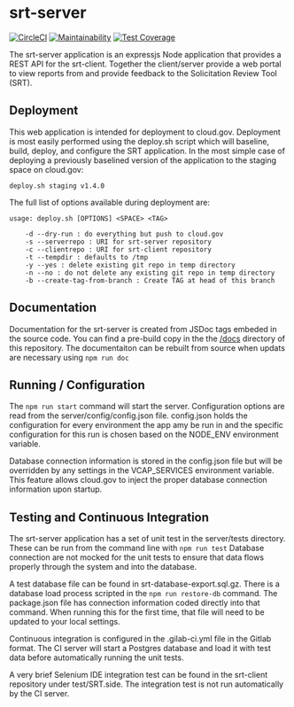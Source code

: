 # srt-server

[![CircleCI](https://circleci.com/gh/albertcrowley/srt-api.svg?style=svg)](https://circleci.com/gh/albertcrowley/srt-api)
[![Maintainability](https://api.codeclimate.com/v1/badges/69b675319203911584f6/maintainability)](https://codeclimate.com/github/albertcrowley/srt-api/maintainability)
[![Test Coverage](https://api.codeclimate.com/v1/badges/69b675319203911584f6/test_coverage)](https://codeclimate.com/github/albertcrowley/srt-api/test_coverage)

The srt-server application is an expressjs Node application that provides a 
REST API for the srt-client. Together the client/server provide a web portal
to view reports from and provide feedback to the Solicitation Review Tool (SRT).

## Deployment
This web application is intended for deployment to cloud.gov. Deployment is 
most easily performed using the deploy.sh script which will baseline, build, 
deploy, and configure the SRT application. In the most simple case of deploying 
a previously baselined version of the application to the staging space on 
cloud.gov:

    deploy.sh staging v1.4.0
    
The full list of options available during deployment are:

    usage: deploy.sh [OPTIONS] <SPACE> <TAG>

        -d --dry-run : do everything but push to cloud.gov
        -s --serverrepo : URI for srt-server repository
        -c --clientrepo : URI for srt-client repository
        -t --tempdir : defaults to /tmp
        -y --yes : delete existing git repo in temp directory
        -n --no : do not delete any existing git repo in temp directory
        -b --create-tag-from-branch : Create TAG at head of this branch
        
        
## Documentation
Documentation for the srt-server is created from JSDoc tags embeded in the
source code. You can find a pre-build copy in the the [/docs](docs/index.html) 
directory of this repository. The documentaiton can be rebuilt from 
source when updats are necessary using `npm run doc`

## Running / Configuration
The `npm run start` command will start the server. Configuration options are
read from the server/config/config.json file. config.json holds the configuration 
for every environment the app amy be run in and the specific configuration for
this run is chosen based on the NODE_ENV environment variable.

Database connection information is stored in the config.json file but will be
overridden by any settings in the VCAP_SERVICES environment variable. This feature
allows cloud.gov to inject the proper database connection information upon
startup.

## Testing and Continuous Integration
The srt-server application has a set of unit test in the server/tests directory.
These can be run from the command line with `npm run test`  Database connection
are not mocked for the unit tests to ensure that data flows properly through 
the system and into the database. 

A test database file can be found in srt-database-export.sql.gz. There is a database
load process scripted in the `npm run restore-db` command. The package.json file has 
connection information coded directly into that command. When running this for
the first time, that file will need to be updated to your local settings. 

Continuous integration is configured in the .gilab-ci.yml file in the Gitlab format.
The CI server will start a Postgres database and load it with test data before 
automatically running the unit tests.

A very brief Selenium IDE integration test can be found in the srt-client repository
under test/SRT.side. The integration test is not run automatically by the CI server.

